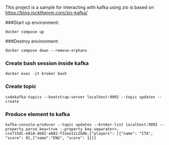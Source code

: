 This project is a sample for interacting with kafka using zio is based on https://blog.rockthejvm.com/zio-kafka/

###Start up environment:
```
docker compose up

```

###Destroy environment:
```
docker compose down --remove-orphans
```

### Create bash session inside kafka
```
docker exec -it broker bash
```

### Create topic
```
codekafka-topics --bootstrap-server localhost:9092 --topic updates --create
```

### Produce element to kafka

```
kafka-console-producer --topic updates --broker-list localhost:9092 --property parse.key=true --property key.separator=,
cce715dc-e818-4b02-a802-f31ee12c2b8b,{"players": [{"name": "ITA", "score": 0},{"name":"ENG", "score": 1}]}
```